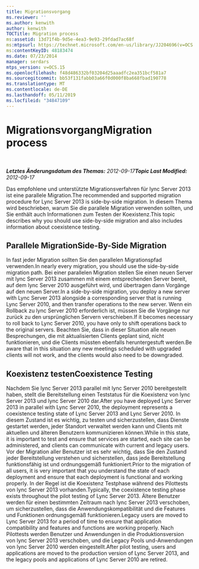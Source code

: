```yaml
---
title: Migrationsvorgang
ms.reviewer: ''
ms.author: kenwith
author: kenwith
TOCTitle: Migration process
ms:assetid: 13d71f4b-9d5e-4ea3-9e93-29fdad7ac68f
ms:mtpsurl: https://technet.microsoft.com/en-us/library/JJ204696(v=OCS.15)
ms:contentKeyID: 48183474
ms.date: 07/23/2014
manager: serdars
mtps_version: v=OCS.15
ms.openlocfilehash: f48d486332bf03204d25aaadfc2ea351bcf581a7
ms.sourcegitcommit: bb53f131fabb03a66f0d000f8ba668fbad190778
ms.translationtype: MT
ms.contentlocale: de-DE
ms.lasthandoff: 05/11/2019
ms.locfileid: "34847109"
---
```

<div data-xmlns="http://www.w3.org/1999/xhtml">

<div class="topic" data-xmlns="http://www.w3.org/1999/xhtml" data-msxsl="urn:schemas-microsoft-com:xslt" data-cs="http://msdn.microsoft.com/en-us/">

<div data-asp="http://msdn2.microsoft.com/asp">

# <a name="migration-process"></a><span data-ttu-id="17003-102">Migrationsvorgang</span><span class="sxs-lookup"><span data-stu-id="17003-102">Migration process</span></span>

</div>

<div id="mainSection">

<div id="mainBody">

<span> </span>

<span data-ttu-id="17003-103">_**Letztes Änderungsdatum des Themas:** 2012-09-17_</span><span class="sxs-lookup"><span data-stu-id="17003-103">_**Topic Last Modified:** 2012-09-17_</span></span>

<span data-ttu-id="17003-104">Das empfohlene und unterstützte Migrationsverfahren für lync Server 2013 ist eine parallele Migration.</span><span class="sxs-lookup"><span data-stu-id="17003-104">The recommended and supported migration procedure for Lync Server 2013 is side-by-side migration.</span></span> <span data-ttu-id="17003-105">In diesem Thema wird beschrieben, warum Sie die parallele Migration verwenden sollten, und Sie enthält auch Informationen zum Testen der Koexistenz.</span><span class="sxs-lookup"><span data-stu-id="17003-105">This topic describes why you should use side-by-side migration and also includes information about coexistence testing.</span></span>

<div>

## <a name="side-by-side-migration"></a><span data-ttu-id="17003-106">Parallele Migration</span><span class="sxs-lookup"><span data-stu-id="17003-106">Side-By-Side Migration</span></span>

<span data-ttu-id="17003-107">In fast jeder Migration sollten Sie den parallelen Migrationspfad verwenden.</span><span class="sxs-lookup"><span data-stu-id="17003-107">In nearly every migration, you should use the side-by-side migration path.</span></span> <span data-ttu-id="17003-108">Bei einer parallelen Migration stellen Sie einen neuen Server mit lync Server 2013 zusammen mit einem entsprechenden Server bereit, auf dem lync Server 2010 ausgeführt wird, und übertragen dann Vorgänge auf den neuen Server.</span><span class="sxs-lookup"><span data-stu-id="17003-108">In a side-by-side migration, you deploy a new server with Lync Server 2013 alongside a corresponding server that is running Lync Server 2010, and then transfer operations to the new server.</span></span> <span data-ttu-id="17003-109">Wenn ein Rollback zu lync Server 2010 erforderlich ist, müssen Sie die Vorgänge nur zurück zu den ursprünglichen Servern verschieben.</span><span class="sxs-lookup"><span data-stu-id="17003-109">If it becomes necessary to roll back to Lync Server 2010, you have only to shift operations back to the original servers.</span></span> <span data-ttu-id="17003-110">Beachten Sie, dass in dieser Situation alle neuen Besprechungen, die mit aktualisierten Clients geplant sind, nicht funktionieren, und die Clients müssten ebenfalls heruntergestuft werden.</span><span class="sxs-lookup"><span data-stu-id="17003-110">Be aware that in this situation any new meetings scheduled with upgraded clients will not work, and the clients would also need to be downgraded.</span></span>

</div>

<div>

## <a name="coexistence-testing"></a><span data-ttu-id="17003-111">Koexistenz testen</span><span class="sxs-lookup"><span data-stu-id="17003-111">Coexistence Testing</span></span>

<span data-ttu-id="17003-112">Nachdem Sie lync Server 2013 parallel mit lync Server 2010 bereitgestellt haben, stellt die Bereitstellung einen Teststatus für die Koexistenz von lync Server 2013 und lync Server 2010 dar.</span><span class="sxs-lookup"><span data-stu-id="17003-112">After you have deployed Lync Server 2013 in parallel with Lync Server 2010, the deployment represents a coexistence testing state of Lync Server 2013 and Lync Server 2010.</span></span> <span data-ttu-id="17003-113">In diesem Zustand ist es wichtig, zu testen und sicherzustellen, dass Dienste gestartet werden, jeder Standort verwaltet werden kann und Clients mit aktuellen und älteren Benutzern kommunizieren können.</span><span class="sxs-lookup"><span data-stu-id="17003-113">While in this state, it is important to test and ensure that services are started, each site can be administered, and clients can communicate with current and legacy users.</span></span> <span data-ttu-id="17003-114">Vor der Migration aller Benutzer ist es sehr wichtig, dass Sie den Zustand jeder Bereitstellung verstehen und sicherstellen, dass jede Bereitstellung funktionsfähig ist und ordnungsgemäß funktioniert.</span><span class="sxs-lookup"><span data-stu-id="17003-114">Prior to the migration of all users, it is very important that you understand the state of each deployment and ensure that each deployment is functional and working properly.</span></span> <span data-ttu-id="17003-115">In der Regel ist die Koexistenz Testphase während des Pilottests von lync Server 2013 vorhanden.</span><span class="sxs-lookup"><span data-stu-id="17003-115">Typically, the coexistence testing phase exists throughout the pilot testing of Lync Server 2013.</span></span> <span data-ttu-id="17003-116">Ältere Benutzer werden für einen bestimmten Zeitraum nach lync Server 2013 verschoben, um sicherzustellen, dass die Anwendungskompatibilität und die Features und Funktionen ordnungsgemäß funktionieren.</span><span class="sxs-lookup"><span data-stu-id="17003-116">Legacy users are moved to Lync Server 2013 for a period of time to ensure that application compatibility and features and functions are working properly.</span></span> <span data-ttu-id="17003-117">Nach Pilottests werden Benutzer und Anwendungen in die Produktionsversion von lync Server 2013 verschoben, und die Legacy Pools und-Anwendungen von lync Server 2010 werden eingestellt.</span><span class="sxs-lookup"><span data-stu-id="17003-117">After pilot testing, users and applications are moved to the production version of Lync Server 2013, and the legacy pools and applications of Lync Server 2010 are retired.</span></span>

</div>

</div>

<span> </span>

</div>

</div>

</div>

